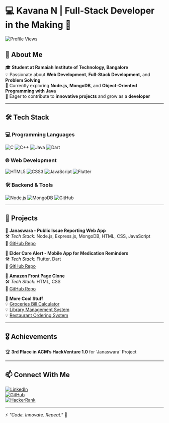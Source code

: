 # 💻 Kavana N | Full-Stack Developer in the Making 🚀

![Profile Views](https://komarev.com/ghpvc/?username=KavanaN12&color=blue)

## 🌟 About Me  
🎓 **Student at Ramaiah Institute of Technology, Bangalore**  
💡 Passionate about **Web Development**, **Full-Stack Development**, and **Problem Solving**  
🔭 Currently exploring **Node.js, MongoDB**, and **Object-Oriented Programming with Java**  
🎯 Eager to contribute to **innovative projects** and grow as a **developer**  

---

## 🛠️ Tech Stack  

### 💻 Programming Languages  
![C](https://img.shields.io/badge/C-00599C?style=for-the-badge&logo=c&logoColor=white)
![C++](https://img.shields.io/badge/C++-00599C?style=for-the-badge&logo=c%2B%2B&logoColor=white)
![Java](https://img.shields.io/badge/Java-007396?style=for-the-badge&logo=java&logoColor=white)
![Dart](https://img.shields.io/badge/Dart-0175C2?style=for-the-badge&logo=dart&logoColor=white)

### 🌐 Web Development  
![HTML5](https://img.shields.io/badge/HTML5-E34F26?style=for-the-badge&logo=html5&logoColor=white)
![CSS3](https://img.shields.io/badge/CSS3-1572B6?style=for-the-badge&logo=css3&logoColor=white)
![JavaScript](https://img.shields.io/badge/JavaScript-F7DF1E?style=for-the-badge&logo=javascript&logoColor=black)
![Flutter](https://img.shields.io/badge/Flutter-02569B?style=for-the-badge&logo=flutter&logoColor=white)

### 🛠️ Backend & Tools  
![Node.js](https://img.shields.io/badge/Node.js-339933?style=for-the-badge&logo=node.js&logoColor=white)
![MongoDB](https://img.shields.io/badge/MongoDB-47A248?style=for-the-badge&logo=mongodb&logoColor=white)
![GitHub](https://img.shields.io/badge/GitHub-181717?style=for-the-badge&logo=github&logoColor=white)

---

## 📌 Projects  

🔹 **Janaswara - Public Issue Reporting Web App**  
🛠️ *Tech Stack:* Node.js, Express.js, MongoDB, HTML, CSS, JavaScript  
📌 [GitHub Repo](https://github.com/KavanaN12/JanaSwara-public-issue-reporting-App)  

🔹 **Elder Care Alert - Mobile App for Medication Reminders**  
🛠️ *Tech Stack:* Flutter, Dart  
📌 [GitHub Repo](https://github.com/KavanaN12/Flutter-Elder-care-development)  

🔹 **Amazon Front Page Clone**  
🛠️ *Tech Stack:* HTML, CSS  
📌 [GitHub Repo](https://github.com/KavanaN12/amazon-Frontend)  

🔹 **More Cool Stuff**  
💡 [Groceries Bill Calculator](https://github.com/KavanaN12/Generate-bill)  
💡 [Library Management System](https://github.com/KavanaN12/java-programming-language)  
💡 [Restaurant Ordering System](https://github.com/KavanaN12/java-programming-language)  

---

## 🎖️ Achievements  
🏆 **3rd Place in ACM’s HackVenture 1.0** for 'Janaswara' Project  

---

## 📫 Connect With Me  

[![LinkedIn](https://img.shields.io/badge/LinkedIn-0077B5?style=for-the-badge&logo=linkedin&logoColor=white)](https://www.linkedin.com/in/kavana-n-829731274)  
[![GitHub](https://img.shields.io/badge/GitHub-181717?style=for-the-badge&logo=github&logoColor=white)](https://github.com/KavanaN12)  
[![HackerRank](https://img.shields.io/badge/HackerRank-32CD32?style=for-the-badge&logo=hackerrank&logoColor=white)](https://www.hackerrank.com/profile/akshay9449224752)  

---

⚡ *"Code. Innovate. Repeat."* 🚀  

